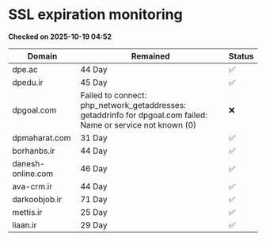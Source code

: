 # SSL expiration monitoring

**Checked on 2025-10-19 04:52**

| Domain | Remained | Status       |
|--------|----------|--------------|
| dpe.ac     | 44 Day   | ✅ |
| dpedu.ir     | 45 Day   | ✅ |
| dpgoal.com     | Failed to connect: php_network_getaddresses: getaddrinfo for dpgoal.com failed: Name or service not known (0)       | ❌ |
| dpmaharat.com     | 31 Day   | ✅ |
| borhanbs.ir     | 44 Day   | ✅ |
| danesh-online.com     | 46 Day   | ✅ |
| ava-crm.ir     | 44 Day   | ✅ |
| darkoobjob.ir     | 71 Day   | ✅ |
| mettis.ir     | 25 Day   | ✅ |
| liaan.ir     | 29 Day   | ✅ |
